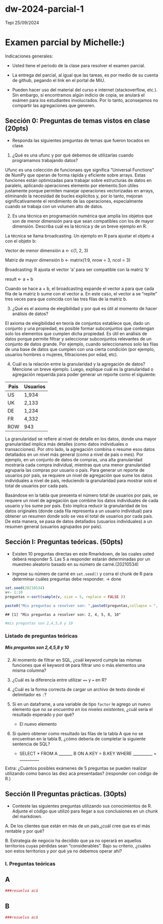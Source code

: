 dw-2024-parcial-1
================
Tepi
25/09/2024

# Examen parcial by Michelle:)

Indicaciones generales:

- Usted tiene el período de la clase para resolver el examen parcial.

- La entrega del parcial, al igual que las tareas, es por medio de su
  cuenta de github, pegando el link en el portal de MiU.

- Pueden hacer uso del material del curso e internet (stackoverflow,
  etc.). Sin embargo, si encontramos algún indicio de copia, se anulará
  el exámen para los estudiantes involucrados. Por lo tanto, aconsejamos
  no compartir las agregaciones que generen.

## Sección 0: Preguntas de temas vistos en clase (20pts)

- Responda las siguientes preguntas de temas que fueron tocados en
  clase.

1.  ¿Qué es una ufunc y por qué debemos de utilizarlas cuando
    programamos trabajando datos?

Ufunc es una colección de funcionaes qye significa “Universal Functions”
de NumPy que operan de forma rápida y eficiente sobre arrays. Estas
funciones están optimizadas para trabajar sobre estructuras de datos en
paralelo, aplicando operaciones elemento por elemento.Son útiles
justamente porque permiten manejar operaciones vectorizadas en arrays,
eliminando la necesidad de bucles explícitos y, por lo tanto, mejoran
significativamente el rendimiento de las operaciones, especialmente
cuando se trabaja con un volumen alto de datos.

2.  Es una técnica en programación numérica que amplía los objetos que
    son de menor dimensión para que sean compatibles con los de mayor
    dimensión. Describa cuál es la técnica y de un breve ejemplo en R.

La técnica se llama broadcasting. Un ejemplo en R para ajustar el objeto
a con el objeto b:

Vector de menor dimensión a \<- c(1, 2, 3)

Matriz de mayor dimensión b \<- matrix(1:9, nrow = 3, ncol = 3)

Broadcasting: R ajusta el vector ‘a’ para ser compatible con la matriz
‘b’

result \<- a + b

Cuando se hace a + b, el broadcasting expande el vector a para que cada
fila de la matriz b sume con el vector a. En este caso, el vector a se
“repite” tres veces para que coincida con las tres filas de la matriz b.

3.  ¿Qué es el axioma de elegibilidad y por qué es útil al momento de
    hacer análisis de datos?

El axioma de elegibilidad en teoría de conjuntos establece que, dado un
conjunto y una propiedad, es posible formar subconjuntos que contengan
solo los elementos que cumplen dicha propiedad. Es útil en análisis de
datos porque permite filtrar y seleccionar subconjuntos relevantes de un
conjunto de datos grande. Por ejemplo, cuando seleccionamos solo las
filas de una base de datos que cumplen con una cierta condición (por
ejemplo, usuarios hombres o mujeres, filtraciones por edad, etc).

4.  Cuál es la relación entre la granularidad y la agregación de datos?
    Mencione un breve ejemplo. Luego, explique cuál es la granularidad o
    agregación requerida para poder generar un reporte como el
    siguiente:

| Pais | Usuarios |
|------|----------|
| US   | 1,934    |
| UK   | 2,133    |
| DE   | 1,234    |
| FR   | 4,332    |
| ROW  | 943      |

La granularidad se refiere al nivel de detalle en los datos, donde una
mayor granularidad implica más detalles (como datos individuales o
transacciones). Por otro lado, la agregación combina o resume esos datos
detallados en un nivel más general (como a nivel de país o mes). Por
ejemplo, en un conjunto de datos de compras, una alta granularidad
mostraría cada compra individual, mientras que una menor granularidad
agruparía las compras por usuario o país. Para generar un reporte de
usuarios por país, se requiere un nivel de agregación que sume los datos
individuales a nivel de país, reduciendo la granularidad para mostrar
solo el total de usuarios por cada país.

Basándose en la tabla que presenta el número total de usuarios por país,
se requiere un nivel de agregación que combine los datos individuales de
cada usuario y los sume por país. Esto implica reducir la granularidad
de los datos originales (donde cada fila representa a un usuario
individual) para obtener un resumen donde solo se vea el total de
usuarios por cada país. De esta manera, se pasa de datos detallados
(usuarios individuales) a un resumen general (usuarios agrupados por
país).

## Sección I: Preguntas teóricas. (50pts)

- Existen 10 preguntas directas en este Rmarkdown, de las cuales usted
  deberá responder 5. Las 5 a responder estarán determinadas por un
  muestreo aleatorio basado en su número de carné.(20210534)

- Ingrese su número de carné en `set.seed()` y corra el chunk de R para
  determinar cuáles preguntas debe responder. -\> done

``` r
set.seed(20210534) 
v<- 1:10
preguntas <-sort(sample(v, size = 5, replace = FALSE ))

paste0("Mis preguntas a resolver son: ",paste0(preguntas,collapse = ", "))
```

    ## [1] "Mis preguntas a resolver son: 2, 4, 5, 8, 10"

``` r
#mis preguntas son 2,4,5,8 y 10
```

### Listado de preguntas teóricas

##### Mis preguntas son 2,4,5,8 y 10

2.  Al momento de filtrar en SQL, ¿cuál keyword cumple las mismas
    funciones que el keyword `OR` para filtrar uno o más elementos una
    misma columna?

3.  ¿Cuál es la diferencia entre utilizar `==` y `=` en R?

4.  ¿Cuál es la forma correcta de cargar un archivo de texto donde el
    delimitador es `:`?

5.  Si en un dataframe, a una variable de tipo `factor` le agrego un
    nuevo elemento que *no se encuentra en los niveles existentes*,
    ¿cuál sería el resultado esperado y por qué?

    - El nuevo elemento

6.  Si quiero obtener como resultado las filas de la tabla A que no se
    encuentran en la tabla B, ¿cómo debería de completar la siguiente
    sentencia de SQL?

    - SELECT \* FROM A \_\_\_\_\_\_\_ B ON A.KEY = B.KEY WHERE
      \_\_\_\_\_\_\_\_\_\_ = \_\_\_\_\_\_\_\_\_\_

Extra: ¿Cuántos posibles exámenes de 5 preguntas se pueden realizar
utilizando como banco las diez acá presentadas? (responder con código de
R.)

## Sección II Preguntas prácticas. (30pts)

- Conteste las siguientes preguntas utilizando sus conocimientos de R.
  Adjunte el código que utilizó para llegar a sus conclusiones en un
  chunk del markdown.

A. De los clientes que están en más de un país,¿cuál cree que es el más
rentable y por qué?

B. Estrategia de negocio ha decidido que ya no operará en aquellos
territorios cuyas pérdidas sean “considerables”. Bajo su criterio,
¿cuáles son estos territorios y por qué ya no debemos operar ahí?

### I. Preguntas teóricas

## A

``` r
###resuelva acá
```

## B

``` r
###resuelva acá
```
